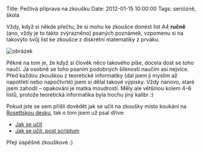 Title: Pečlivá příprava na zkoušku
Date: 2012-01-15 10:00:00
Tags: seriózně, škola

Vždy, když si někde přečtu, že si mohu ke zkoušce donést list A4 **ručně** (ano, vždy je to takto zvýrazněno) psaných poznámek, vzpomenu si na takovýto svůj list ke zkoušce z diskrétní matematiky z prváku.

![obrázek](|filename|/images/163.jpg)

Pěkné na tom je, že když si člověk něco takového píše, docela dost se toho naučí. Já osobně se toho psaním podobných šíleností naučím asi nejvíce. Před každou zkouškou z teoretické informatiky (dal jsem ji myslím až napotřetí nebo napočtvrté) jsem si dělal takové výpisky. Vždy nanovo, staré jsem zahodil – opakování je matka moudrosti. Měly ale většinou kolem 4–6 listů, protože teoretická informatika byla trochu jiný kalibr :)

Pokud jste se sem přišli dovědět jak se učit na zkoušky místo koukání na [Rosettskou desku](https://cs.wikipedia.org/wiki/Rosettská_deska), tak o tom jsem už psal dříve:

-   [Jak se učit](|filename|2007-11-17_jak-se-ucit.md)
-   [Jak se učit, post scriptum](|filename|2008-01-30_jak-se-ucit-post-scriptum.md)

Přeji úspěšné zkouškové :)